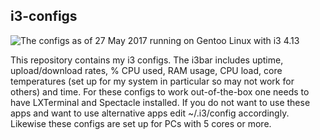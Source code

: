 ## i3-configs
![The configs as of 27 May 2017 running on Gentoo Linux with i3 4.13](https://fusion809.github.io/images/desktop-environments/i3-4.13-my-configs-27May2017.png)

This repository contains my i3 configs. The i3bar includes uptime, upload/download rates, % CPU used, RAM usage, CPU load, core temperatures (set up for my system in particular so may not work for others) and time. For these configs to work out-of-the-box one needs to have LXTerminal and Spectacle installed. If you do not want to use these apps and want to use alternative apps edit ~/.i3/config accordingly. Likewise these configs are set up for PCs with 5 cores or more.  
